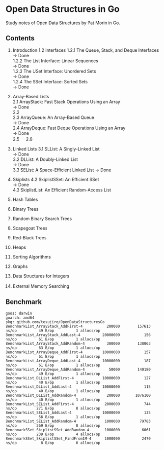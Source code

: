 # Open Data Structures in Go

 Study notes of Open Data Structures by Pat Morin in Go.

## Contents

1. Introduction
 1.2 Interfaces
  1.2.1 The Queue, Stack, and Deque Interfaces  
     -> Done  
  1.2.2 The List Interface: Linear Sequences  
     -> Done  
  1.2.3 The USet Interface: Unordered Sets  
     -> Done  
  1.2.4 The SSet Interface: Sorted Sets  
     -> Done  

2. Array-Based Lists  
 2.1 ArrayStack: Fast Stack Operations Using an Array  
  -> Done  
 2.2    
 2.3 ArrayQueue: An Array-Based Queue  
  -> Done  
 2.4 ArrayDeque: Fast Deque Operations Using an Array  
  -> Done  
 2.5  　
 2.6  　

3. Linked Lists
 3.1 SLList: A Singly-Linked List  
  -> Done  
 3.2 DLList: A Doubly-Linked List  
  -> Done  
 3.3 SEList: A Space-Efficient Linked List
  -> Done  

4. Skiplists
 4.2 SkiplistSSet: An Efficient SSet  
  -> Done  
 4.3 SkiplistList: An Efficient Random-Access List  

5. Hash Tables
6. Binary Trees
7. Random Binary Search Trees
8. Scapegoat Trees
9. Red-Black Trees
10. Heaps
11. Sorting Algorithms
12. Graphs
13. Data Structures for Integers
14. External Memory Searching
　　　
## Benchmark

```
goos: darwin
goarch: amd64
pkg: github.com/tesujiro/OpenDataStructuresGo
BenchmarkList_ArrayStack_AddFirst-4       	  200000	    157613 ns/op	      49 B/op	       1 allocs/op
BenchmarkList_ArrayStack_AddLast-4        	20000000	       156 ns/op	      61 B/op	       1 allocs/op
BenchmarkList_ArrayStack_AddRandom-4      	  300000	    138063 ns/op	      63 B/op	       1 allocs/op
BenchmarkList_ArrayDeque_AddFirst-4       	10000000	       157 ns/op	      61 B/op	       1 allocs/op
BenchmarkList_ArrayDeque_AddLast-4        	10000000	       187 ns/op	      61 B/op	       1 allocs/op
BenchmarkList_ArrayDeque_AddRandom-4      	   50000	    140180 ns/op	      49 B/op	       1 allocs/op
BenchmarkList_DLList_AddFirst-4           	10000000	       127 ns/op	      40 B/op	       1 allocs/op
BenchmarkList_DLList_AddLast-4            	10000000	       115 ns/op	      40 B/op	       1 allocs/op
BenchmarkList_DLList_AddRandom-4          	  200000	   1076100 ns/op	      40 B/op	       1 allocs/op
BenchmarkList_SEList_AddFirst-4           	 2000000	       744 ns/op	     271 B/op	       8 allocs/op
BenchmarkList_SEList_AddLast-4            	10000000	       135 ns/op	      56 B/op	       1 allocs/op
BenchmarkList_SEList_AddRandom-4          	 1000000	     79783 ns/op	     269 B/op	       8 allocs/op
BenchmarkSSet_SkiplistSSet_AddRandom-4    	 1000000	      6061 ns/op	     239 B/op	       4 allocs/op
BenchmarkSSet_SkiplistSSet_FindFrom1M-4   	 1000000	      2470 ns/op	       8 B/op	       0 allocs/op
```
